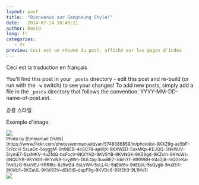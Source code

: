 ```yaml
---
layout: post
title:  "Bienvenue sur Gangneung Style!"
date:   2014-07-14 10:40:21
author: David
lang: fr
categories:
   - fr
preview: Ceci est un résumé du post, affiché sur les pages d'index 
---
```


Ceci est la traduction en français

You'll find this post in your `_posts` directory - edit this post and re-build (or run with the `-w` switch) to see your changes!
To add new posts, simply add a file in the `_posts` directory that follows the convention: YYYY-MM-DD-name-of-post.ext.

강릉 스타일

Exemple d'image:
<div class="container-picture">
  <img class="img-responsive picture" src="{{ site.url }}/assets/Jeonju-South_Korea.jpg"/>
</div>
<small>Photo by [Emmanuel DYAN](https://www.flickr.com/photos/emmanueldyan/5748386859/in/photolist-9KXZ9g-as5bF-5r7ccH-5sLaGc-5syggM-9h98EB-4oSC78-apWjK-9KXWED-5sxMKp-KEJQQ-5NkWJV-5rymE7-5sxMKV-4uZfdQ-bcFocV-9KXYAD-9KV5YB-9KVNGX-9KZ9gd-9KZcih-9KYcWs-dNQUYB-9KY8Gf-9KYxN9-5ryjWm-GULQq-3uwBE7-7dim3T-8tRWBH-84c2j8-mQGnKa-fAnGzG-5scVEJ-5RR8ts-6z5wZd-5sLyWA-5sLL4L-5qEW6v-9nEbbL-5sQygb-5ru3E4-9KWb1i-9KZaUL-9KW93V-dEk5tB-dqpF9g-9KVDc8-89fEh3-9L1Md1)</small>

<div class="container-picture">
  <img class="img-responsive picture" src="{{ site.url_test }}/assets/Ipanema.jpg"/>
</div>

